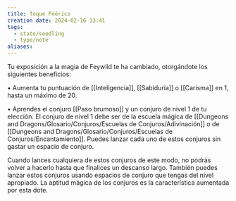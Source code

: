 ```yaml
---
title: Toque Feérico
creation date: 2024-02-16 13:41
tags:
  - state/seedling
  - type/note
aliases:
---
```

Tu exposición a la magia de Feywild te ha cambiado, otorgándote los siguientes beneficios:

• Aumenta tu puntuación de [[Inteligencia]], [[Sabiduría]] o [[Carisma]] en 1, hasta un máximo de 20.

• Aprendes el conjuro [[Paso brumoso]] y un conjuro de nivel 1 de tu elección. El conjuro de nivel 1
debe ser de la escuela mágica de [[Dungeons and Dragons/Glosario/Conjuros/Escuelas de Conjuros/Adivinación]] o de [[Dungeons and Dragons/Glosario/Conjuros/Escuelas de Conjuros/Encantamiento]]. Puedes lanzar cada uno de estos conjuros sin gastar un espacio de conjuro.

Cuando lances cualquiera de estos conjuros de este modo, no podrás volver a hacerlo hasta que
finalices un descanso largo. También puedes lanzar estos conjuros usando espacios de conjuro que tengas del nivel apropiado. La aptitud mágica de los conjuros es la característica aumentada por esta dote.
